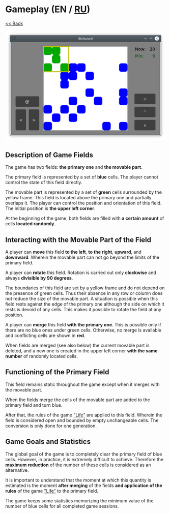 # Gameplay (EN / [RU](gameplay_ru.md))

[<< Back](README.md)

![](screenshot.png)

## Description of Game Fields

The game has two fields: **the primary one** and **the movable part**.

The primary field is represented by a set of **blue** cells. The player cannot control the state of this field directly.

The movable part is represented by a set of **green** cells surrounded by the yellow frame. This field is located above the primary one and partially overlaps it. The player can control the position and orientation of this field. The initial position is **the upper left corner**.

At the beginning of the game, both fields are filled with **a certain amount** of cells **located randomly**.

## Interacting with the Movable Part of ​​the Field

A player can **move** this field **to the left**, **to the right**, **upward**, and **downward**. Wherein the movable part can not go beyond the limits of the primary field.

A player can **rotate** this field. Rotation is carried out only **clockwise** and always **divisible by 90 degrees**.

The boundaries of this field are set by a yellow frame and do not depend on the presence of green cells. Thus their absence in any row or column does not reduce the size of the movable part. A situation is possible when this field rests against the edge of the primary one although the side on which it rests is devoid of any cells. This makes it possible to rotate the field at any position.

A player can **merge** this field **with the primary one**. This is possible only if there are no blue ones under green cells. Otherwise, no merge is available and conflicting cells are shown in **red**.

When fields are merged (see also below) the current movable part is deleted, and a new one is created in the upper left corner **with the same number** of randomly located cells.

## Functioning of the Primary Field

This field remains static throughout the game except when it merges with the movable part.

When the fields merge the cells of the movable part are added to the primary field and turn blue.

After that, the rules of the game ["Life"](https://en.wikipedia.org/wiki/Conway's_Game_of_Life) are applied to this field. Wherein the field is considered open and bounded by empty unchangeable cells. The conversion is only done for one generation.

## Game Goals and Statistics

The global goal of the game is to completely clear the primary field of blue cells. However, in practice, it is extremely difficult to achieve. Therefore the **maximum reduction** of the number of these cells is considered as an alternative.

It is important to understand that the moment at which this quantity is estimated is the moment **after merging** of the fields **and application of the rules** of the game ["Life"](https://en.wikipedia.org/wiki/Conway's_Game_of_Life) to the primary field.

The game keeps some statistics memorizing the minimum value of the number of blue cells for all completed game sessions.
